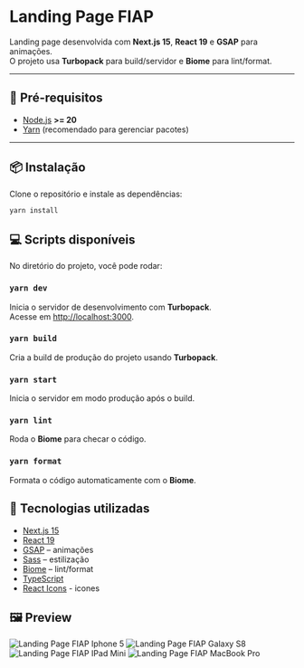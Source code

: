 # Landing Page FIAP

Landing page desenvolvida com **Next.js 15**, **React 19** e **GSAP** para animações.  
O projeto usa **Turbopack** para build/servidor e **Biome** para lint/format.

---

## 🚀 Pré-requisitos

- [Node.js](https://nodejs.org/) **>= 20**
- [Yarn](https://yarnpkg.com/) (recomendado para gerenciar pacotes)

---

## 📦 Instalação

Clone o repositório e instale as dependências:

```bash
yarn install
```

## 💻 Scripts disponíveis

No diretório do projeto, você pode rodar:

### `yarn dev`

Inicia o servidor de desenvolvimento com **Turbopack**.  
Acesse em [http://localhost:3000](http://localhost:3000).

### `yarn build`

Cria a build de produção do projeto usando **Turbopack**.

### `yarn start`

Inicia o servidor em modo produção após o build.

### `yarn lint`

Roda o **Biome** para checar o código.

### `yarn format`

Formata o código automaticamente com o **Biome**.

## 🎨 Tecnologias utilizadas

- [Next.js 15](https://nextjs.org/)
- [React 19](https://react.dev/)
- [GSAP](https://greensock.com/gsap/) – animações
- [Sass](https://sass-lang.com/) – estilização
- [Biome](https://biomejs.dev/) – lint/format
- [TypeScript](https://www.typescriptlang.org/)
- [React Icons](https://react-icons.github.io/react-icons/) - icones

## 🖼️ Preview

![Landing Page FIAP Iphone 5](/imgs/Iphone5.jpeg)
![Landing Page FIAP Galaxy S8](/imgs/GalaxyS8.jpeg)
![Landing Page FIAP IPad Mini](/imgs/Ipad-mini.jpeg)
![Landing Page FIAP MacBook Pro](/imgs/MacBookPro.jpeg)
